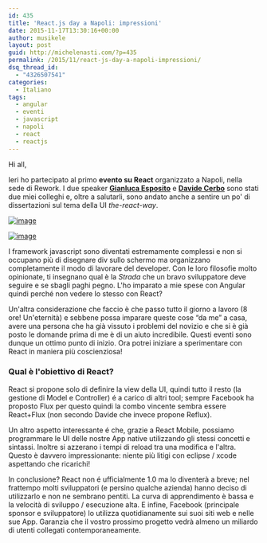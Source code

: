 ```yaml
---
id: 435
title: 'React.js day a Napoli: impressioni'
date: 2015-11-17T13:30:16+00:00
author: musikele
layout: post
guid: http://michelenasti.com/?p=435
permalink: /2015/11/react-js-day-a-napoli-impressioni/
dsq_thread_id:
  - "4326507541"
categories:
  - Italiano
tags:
  - angular
  - eventi
  - javascript
  - napoli
  - react
  - reactjs
---
```

Hi all,
  
Ieri ho partecipato al primo **evento su React** organizzato a Napoli, nella sede di Rework. I due speaker **[Gianluca Esposito](http://esposi.to)** e **[Davide Cerbo](https://www.linkedin.com/in/davidecerbo)** sono stati due miei colleghi e, oltre a salutarli, sono andato anche a sentire un po' di dissertazioni sul tema della UI _the-react-way_.

[<img class="alignnone size-full" title="wp-1447744161460" src="https://i2.wp.com/michelenasti.com/uploads/2015/11/wpid-wp-14477441614602.jpg?w=920" alt="image" data-recalc-dims="1" />](https://i0.wp.com/michelenasti.com/uploads/2015/11/wpid-wp-14477441614603.jpg)

[<img class="aligncenter size-full" title="wp-1447744190064" src="https://i0.wp.com/michelenasti.com/uploads/2015/11/wpid-wp-14477441900642.jpg?w=920" alt="image" data-recalc-dims="1" />](https://i2.wp.com/michelenasti.com/uploads/2015/11/wpid-wp-14477441900643.jpg)

I framework javascript sono diventati estremamente complessi e non si occupano più di disegnare div sullo schermo ma organizzano completamente il modo di lavorare del developer. Con le loro filosofie molto opinionate, ti insegnano qual è la _Strada_ che un bravo sviluppatore deve seguire e se sbagli paghi pegno. L'ho imparato a mie spese con Angular quindi perché non vedere lo stesso con React?

Un'altra considerazione che faccio è che passo tutto il giorno a lavoro (8 ore! Un'eternità) e sebbene possa imparare queste cose &#8220;da me&#8221; a casa, avere una persona che ha già vissuto i problemi del novizio e che si è già posto le domande prima di me è di un aiuto incredibile. Questi eventi sono dunque un ottimo punto di inizio. Ora potrei iniziare a sperimentare con React in maniera più coscienziosa!

### Qual è l'obiettivo di React?

React si propone solo di definire la view della UI, quindi tutto il resto (la gestione di Model e Controller) é a carico di altri tool; sempre Facebook ha proposto Flux per questo quindi la combo vincente sembra essere React+Flux (non secondo Davide che invece propone Reflux).

Un altro aspetto interessante é che, grazie a React Mobile, possiamo programmare le UI delle nostre App native utilizzando gli stessi concetti e sintassi. Inoltre si azzerano i tempi di reload tra una modifica e l'altra. Questo è davvero impressionante: niente più litigi con eclipse / xcode aspettando che ricarichi!

In conclusione? React non é ufficialmente 1.0 ma lo diventerà a breve; nel frattempo molti sviluppatori (e persino qualche azienda) hanno deciso di utilizzarlo e non ne sembrano pentiti. La curva di apprendimento è bassa e la velocità di sviluppo / esecuzione alta. E infine, Facebook (principale sponsor e sviluppatore) lo utilizza quotidianamente sui suoi siti web e nelle sue App. Garanzia che il vostro prossimo progetto vedrà almeno un miliardo di utenti collegati contemporaneamente.
